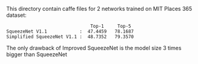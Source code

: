 
This directory contain caffe files for 2 networks
trained on MIT Places 365 dataset:
                   
                                   Top-1     Top-5
    SqueezeNet V1.1            :  47.4459   78.1687
    Simplified SqueezeNet V1.1 :  48.7352   79.3570

The only drawback of Improved SqueezeNet is the
model size 3 times bigger than SqueezeNet
